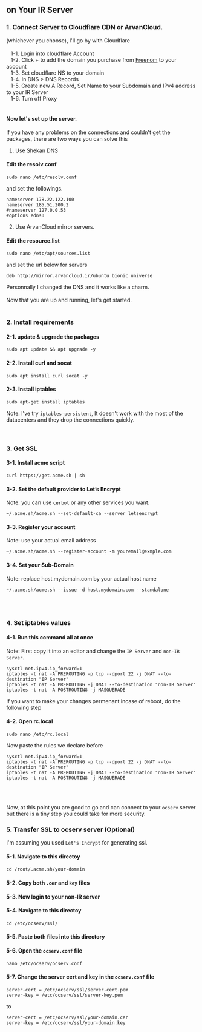 ## on Your IR Server</br>

### 1. Connect Server to Cloudflare CDN or ArvanCloud.</br>
 (whichever you choose), I'll go by with Cloudflare</br></br>
&nbsp;&nbsp; 1-1. Login into cloudflare Account</br>
&nbsp;&nbsp; 1-2. Click + to add the domain you purchase from [Freenom](https://www.freenom.com/en/index.html?lang=en) to your account</br>
&nbsp;&nbsp; 1-3. Set cloudflare NS to your domain</br>
&nbsp;&nbsp; 1-4. In DNS > DNS Records</br>
&nbsp;&nbsp; 1-5. Create new A Record, Set Name to your Subdomain and IPv4 address to your IR Server</br>
&nbsp;&nbsp; 1-6. Turn off Proxy </br></br>

#### Now let's set up the server. </br>
If you have any problems on the connections and couldn't get the packages, there are two ways you can solve this</br>
1. Use Shekan DNS  </br>
#### Edit the resolv.conf  </br>
```shell script
sudo nano /etc/resolv.conf
``` 
and set the followings.
```shell script
nameserver 178.22.122.100
nameserver 185.51.200.2
#nameserver 127.0.0.53
#options edns0
``` 
2. Use ArvanCloud mirror servers.  </br>
#### Edit the resource.list  </br>
```shell script
sudo nano /etc/apt/sources.list
``` 
and set the url below for servers
```shell script
deb http://mirror.arvancloud.ir/ubuntu bionic universe
``` 
Personnally I changed the DNS and it works like a charm.</br></br>
Now that you are up and running, let's get started.</br></br>
### 2. Install requirements </br>
#### 2-1. update & upgrade the packages </br>
```shell script
sudo apt update && apt upgrade -y
``` 
#### 2-2. Install curl and socat </br>
```shell script
sudo apt install curl socat -y
``` 
#### 2-3. Install iptables </br>
```shell script
sudo apt-get install iptables
``` 
Note: I've try `iptables-persistent`, It doesn't work with the most of the datacenters and they drop the connections quickly.</br>
</br></br>
### 3. Get SSL </br>
#### 3-1. Install acme script </br>
```shell script
curl https://get.acme.sh | sh
``` 
#### 3-2. Set the default provider to Let’s Encrypt </br>
Note: you can use `cerbot` or any other services you want.
```shell script
~/.acme.sh/acme.sh --set-default-ca --server letsencrypt
``` 
#### 3-3. Register your account </br>
Note: use your actual email address
```shell script
~/.acme.sh/acme.sh --register-account -m youremail@exmple.com
``` 
#### 3-4. Set your Sub-Domain </br>
Note: replace host.mydomain.com by your actual host name
```shell script
~/.acme.sh/acme.sh --issue -d host.mydomain.com --standalone
``` 
</br></br>
### 4. Set iptables values </br>
#### 4-1. Run this command all at once </br>
Note: First copy it into an editor and change the `IP Server` and `non-IR Server`.</br>
```shell script
sysctl net.ipv4.ip_forward=1
iptables -t nat -A PREROUTING -p tcp --dport 22 -j DNAT --to-destination "IP Server"
iptables -t nat -A PREROUTING -j DNAT --to-destination "non-IR Server"
iptables -t nat -A POSTROUTING -j MASQUERADE
```
If you want to make your changes permenant incase of reboot, do the following step
#### 4-2. Open rc.local </br>
```shell script
sudo nano /etc/rc.local
```
Now paste the rules we declare before</br>
```shell script
sysctl net.ipv4.ip_forward=1
iptables -t nat -A PREROUTING -p tcp --dport 22 -j DNAT --to-destination "IP Server"
iptables -t nat -A PREROUTING -j DNAT --to-destination "non-IR Server"
iptables -t nat -A POSTROUTING -j MASQUERADE
```
</br></br>

Now, at this point you are good to go and can connect to your `ocserv` server but there is a tiny step you could take for more security.
### 5. Transfer SSL to ocserv server (Optional)</br>
I'm assuming you used `Let's Encrypt` for generating ssl.
#### 5-1. Navigate to this directoy </br>
```shell script
cd /root/.acme.sh/your-domain
```
#### 5-2. Copy both `.cer` and `key` files </br>
#### 5-3. Now login to your non-IR server </br>
#### 5-4. Navigate to this directoy </br>
```shell script
cd /etc/ocserv/ssl/
```
#### 5-5. Paste both files into this directory </br>
#### 5-6. Open the `ocserv.conf` file </br>
```shell script
nano /etc/ocserv/ocserv.conf
```
#### 5-7. Change the server cert and key in the `ocserv.conf` file </br>
```shell script
server-cert = /etc/ocserv/ssl/server-cert.pem
server-key = /etc/ocserv/ssl/server-key.pem
```
to
```shell script
server-cert = /etc/ocserv/ssl/your-domain.cer
server-key = /etc/ocserv/ssl/your-domain.key
```

